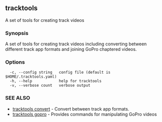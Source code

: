 ## tracktools

A set of tools for creating track videos

### Synopsis

A set of tools for creating track videos including converting
between different track app formats and joining GoPro chaptered videos.

### Options

```
  -c, --config string   config file (default is $HOME/.tracktools.yaml)
  -h, --help            help for tracktools
  -v, --verbose count   verbose output
```

### SEE ALSO

* [tracktools convert](tracktools_convert.md)	 - Convert between track app formats.
* [tracktools gopro](tracktools_gopro.md)	 - Provides commands for manipulating GoPro videos

